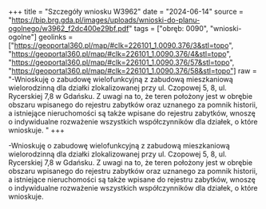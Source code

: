 +++
title = "Szczegóły wniosku W3962"
date = "2024-06-14"
source = "https://bip.brg.gda.pl/images/uploads/wnioski-do-planu-ogolnego/w3962_f2dc400e29bf.pdf"
tags = ["obręb: 0090", "wnioski-ogolne"]
geolinks = ["https://geoportal360.pl/map/#clk=226101_1.0090.376/3&stl=topo", "https://geoportal360.pl/map/#clk=226101_1.0090.376/4&stl=topo", "https://geoportal360.pl/map/#clk=226101_1.0090.376/57&stl=topo", "https://geoportal360.pl/map/#clk=226101_1.0090.376/58&stl=topo"]
raw = "-Wnioskuję o zabudowę wielofunkcyjną z zabudową mieszkaniową wielorodzinną dla działki zlokalizowanej przy ul. Czopowej 5, 8, ul. Rycerskiej 7,8 w Gdańsku. Z uwagi na to, że teren położony jest w obrębie obszaru wpisanego do rejestru zabytków oraz uznanego za pomnik historii, a istniejące nieruchomości są także wpisane do rejestru zabytków, wnoszę o indywidualne rozważenie wszystkich współczynników dla działek, o które wnioskuje. "
+++

-Wnioskuję o zabudowę wielofunkcyjną z zabudową mieszkaniową wielorodzinną dla
działki zlokalizowanej przy ul. Czopowej 5, 8, ul. Rycerskiej 7,8 w Gdańsku.
Z uwagi na to, że teren położony jest w obrębie obszaru wpisanego do rejestru zabytków oraz
uznanego za pomnik historii, a istniejące nieruchomości są także wpisane do rejestru zabytków,
wnoszę o indywidualne rozważenie wszystkich współczynników dla działek, o które wnioskuje.



